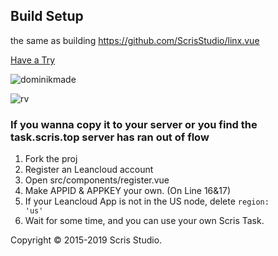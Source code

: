 
## Build Setup

the same as building <https://github.com/ScrisStudio/linx.vue>

[Have a Try](https://task.scris.top/)

![dominikmade](https://img.shields.io/badge/Developed%20by-Dominik%20Qiu-brightgreen.svg)

![rv](https://img.shields.io/github/release/scris/scristask.svg)

### If you wanna copy it to your server or you find the task.scris.top server has ran out of flow
1. Fork the proj
2. Register an Leancloud account
3. Open src/components/register.vue
4. Make APPID & APPKEY your own. (On Line 16&17)
5. If your Leancloud App is not in the US node, delete <code>region: 'us'</code>
6. Wait for some time, and you can use your own Scris Task.

Copyright &copy; 2015-2019 Scris Studio.
